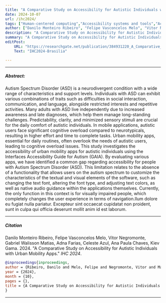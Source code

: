 ```yaml
---
title: "A Comparative Study on Accessibility for Autistic Individuals with Urban Mobility Apps" 
date: 2024-10-07
url: /ihc2024/
tags: ["Human-centered computing","Accessibility systems and tools","Accessibility design and evaluation methods", "Empirical studies in accessibility."]
author: ["Danilo Monteiro Ribeiro", "Felipe Vasconcelos Melo", "Vitor Negromonte", "Gabriel Walisson Matias", "Adna Farias", "Celeste Azul", "Ana Paula Chaves", "Kiev Gama"]
description: "A Comparative Study on Accessibility for Autistic Individuals with Urban Mobility Apps" 
summary: "A Comparative Study on Accessibility for Autistic Individuals with Urban Mobility Apps"
editPost:
    URL: "https://researchgate.net/publication/384931220_A_Comparative_Study_on_Accessibility_for_Autistic_Individuals_with_Urban_Mobility_Apps"
    Text: "IHC2024-Brasilia"

---
```


---
##### Abstract:

Autism Spectrum Disorder (ASD) is a neurodivergent condition with a wide range of characteristics and support levels. Individuals with ASD can exhibit various combinations of traits such as difficulties in social interaction, communication, and language, alongside restricted interests and repetitive activities. Many adults with ASD live independently due to increased awareness and late diagnoses, which help them manage long-standing challenges. Predictability, clarity, and minimized sensory stimuli are crucial for the daily comfort of autistic individuals. In mobile applications, autistic users face significant cognitive overload compared to neurotypicals, resulting in higher effort and time to complete tasks. Urban mobility apps, essential for daily routines, often overlook the needs of autistic users, leading to cognitive overload issues. This study investigates the accessibility of urban mobility apps for autistic individuals using the Interfaces Accessibility Guide for Autism (GAIA). By evaluating various apps, we have identified a common gap regarding accessibility for people with Autism Spectrum Disorder (ASD). This limitation relates to the absence of a functionality that allows users on the autism spectrum to customize the characteristics of the textual and visual elements of the software, such as changing the text font, altering the font type, and adjusting text colors, as well as native audio guidance within the applications themselves. Currently, the only function in this context is for visually impaired people, which completely changes the user experience in terms of navigation.llum dolore eu fugiat nulla pariatur. Excepteur sint occaecat cupidatat non proident, sunt in culpa qui officia deserunt mollit anim id est laborum.

---

##### Citation

Danilo Monteiro Ribeiro, Felipe Vasconcelos Melo, Vitor Negromonte, Gabriel Walisson Matias, Adna Farias, Celeste Azul, Ana Paula Chaves, Kiev Gama. 2024. "A Comparative Study on Accessibility for Autistic Individuals with Urban Mobility Apps." *IHC 2024*.

```BibTeX
@inproceedings{inproceedings,
author = {Ribeiro, Danilo and Melo, Felipe and Negromonte, Vitor and Matias, Gabriel and Farias, Adna and Azul, Celeste and Chaves, Ana and Gama, Kiev and Matias, Walisson},
year = {2024},
month = {10},
pages = {},
title = {A Comparative Study on Accessibility for Autistic Individuals with Urban Mobility Apps}
}
```
---
